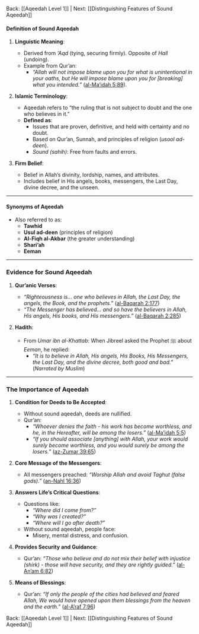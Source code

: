 Back: [[Aqeedah Level 1]] | Next: [[Distinguishing Features of Sound Aqeedah]]
#### **Definition of Sound Aqeedah**

1. **Linguistic Meaning**:
    - Derived from _‘Aqd_ (tying, securing firmly). Opposite of _Hall_ (undoing).
    - Example from Qur’an:
        - _“Allah will not impose blame upon you for what is unintentional in your oaths, but He will impose blame upon you for [breaking] what you intended.”_ ([al-Ma’idah 5:89](https://quran.com/5/89)).

1. **Islamic Terminology**:
    - Aqeedah refers to “the ruling that is not subject to doubt and the one who believes in it.”
    - **Defined as**:
        - Issues that are proven, definitive, and held with certainty and no doubt.
        - Based on Qur’an, Sunnah, and principles of religion (_usool ad-deen_).
        - _Sound (sahih)_: Free from faults and errors.

3. **Firm Belief**:
    - Belief in Allah’s divinity, lordship, names, and attributes.
    - Includes belief in His angels, books, messengers, the Last Day, divine decree, and the unseen.

---

#### **Synonyms of Aqeedah**

- Also referred to as:
    - **Tawhid**
    - **Usul ad-deen** (principles of religion)
    - **Al-Fiqh al-Akbar** (the greater understanding)
    - **Shari’ah**
    - **Eeman**

---

### **Evidence for Sound Aqeedah**

1. **Qur’anic Verses**:
    - _“Righteousness is... one who believes in Allah, the Last Day, the angels, the Book, and the prophets.”_ ([al-Baqarah 2:177](https://quran.com/2/177))
    - _“The Messenger has believed... and so have the believers in Allah, His angels, His books, and His messengers.”_ ([al-Baqarah 2:285](https://quran.com/2/285))

1. **Hadith**:
    - From _Umar ibn al-Khattab_: When Jibreel asked the Prophet ﷺ about _Eeman_, he replied:
        - _“It is to believe in Allah, His angels, His Books, His Messengers, the Last Day, and the divine decree, both good and bad.”_ (_Narrated by Muslim_)

---

### **The Importance of Aqeedah**

1. **Condition for Deeds to Be Accepted**:
    - Without sound aqeedah, deeds are nullified.
    - Qur’an:
        - _“Whoever denies the faith - his work has become worthless, and he, in the Hereafter, will be among the losers.”_ ([al-Ma’idah 5:5](https://quran.com/5/5))
        - _“If you should associate [anything] with Allah, your work would surely become worthless, and you would surely be among the losers.”_ ([az-Zumar 39:65](https://quran.com/39/65))

1. **Core Message of the Messengers**:    
    - All messengers preached: _“Worship Allah and avoid Taghut (false gods).”_ ([an-Nahl 16:36](https://quran.com/16/36))

1. **Answers Life’s Critical Questions**:
    - Questions like:
        - _“Where did I come from?”_
        - _“Why was I created?”_
        - _“Where will I go after death?”_
    - Without sound aqeedah, people face:
        - Misery, mental distress, and confusion.
    
1. **Provides Security and Guidance**:    
    - Qur’an: _“Those who believe and do not mix their belief with injustice (shirk) - those will have security, and they are rightly guided.”_ ([al-An’am 6:82](https://quran.com/6/82))

1. **Means of Blessings**:
    - Qur’an: _“If only the people of the cities had believed and feared Allah, We would have opened upon them blessings from the heaven and the earth.”_ ([al-A’raf 7:96](https://quran.com/7/96))


Back: [[Aqeedah Level 1]] | Next: [[Distinguishing Features of Sound Aqeedah]]